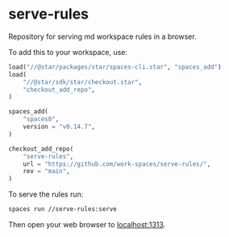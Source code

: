# serve-rules

Repository for serving md workspace rules in a browser.

To add this to your workspace, use:

```python
load("//@star/packages/star/spaces-cli.star", "spaces_add")
load(
    "//@star/sdk/star/checkout.star",
    "checkout_add_repo",
)

spaces_add(
    "spaces0",
    version = "v0.14.7",
)

checkout_add_repo(
    "serve-rules",
    url = "https://github.com/work-spaces/serve-rules/",
    rev = "main",
)
```

To serve the rules run:

```sh
spaces run //serve-rules:serve
```

Then open your web browser to [localhost:1313](http://localhost:1313).
